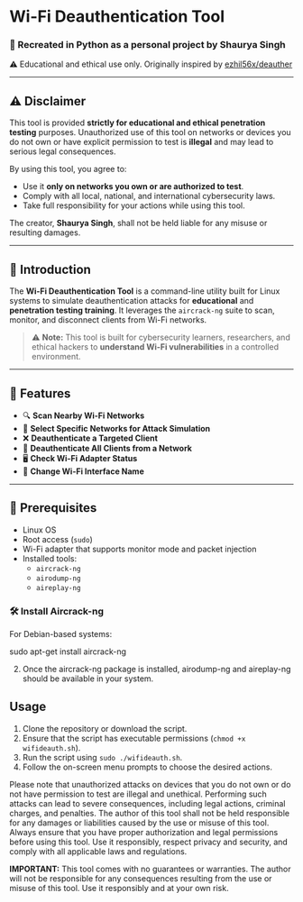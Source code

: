 # Wi-Fi Deauthentication Tool

### 🚀 Recreated in Python as a personal project by **Shaurya Singh**
⚠️ Educational and ethical use only. Originally inspired by [ezhil56x/deauther](https://github.com/ezhil56x/deauther)

---

## ⚠️ Disclaimer

This tool is provided **strictly for educational and ethical penetration testing** purposes. Unauthorized use of this tool on networks or devices you do not own or have explicit permission to test is **illegal** and may lead to serious legal consequences.

By using this tool, you agree to:

- Use it **only on networks you own or are authorized to test**.
- Comply with all local, national, and international cybersecurity laws.
- Take full responsibility for your actions while using this tool.

The creator, **Shaurya Singh**, shall not be held liable for any misuse or resulting damages.

---

## 📘 Introduction

The **Wi-Fi Deauthentication Tool** is a command-line utility built for Linux systems to simulate deauthentication attacks for **educational** and **penetration testing training**. It leverages the `aircrack-ng` suite to scan, monitor, and disconnect clients from Wi-Fi networks.

> ⚠️ **Note:** This tool is built for cybersecurity learners, researchers, and ethical hackers to **understand Wi-Fi vulnerabilities** in a controlled environment.

---

## 🧰 Features

- 🔍 **Scan Nearby Wi-Fi Networks**  
- 🎯 **Select Specific Networks for Attack Simulation**
- ❌ **Deauthenticate a Targeted Client**
- 🚫 **Deauthenticate All Clients from a Network**
- 🖥️ **Check Wi-Fi Adapter Status**
- 🔁 **Change Wi-Fi Interface Name**

---

## 🧱 Prerequisites

- Linux OS
- Root access (`sudo`)
- Wi-Fi adapter that supports monitor mode and packet injection
- Installed tools:
  - `aircrack-ng`
  - `airodump-ng`
  - `aireplay-ng`

### 🛠️ Install Aircrack-ng

For Debian-based systems:

sudo apt-get install aircrack-ng

2. Once the aircrack-ng package is installed, airodump-ng and aireplay-ng should be available in your system.

## Usage

1. Clone the repository or download the script.
2. Ensure that the script has executable permissions (`chmod +x wifideauth.sh`).
3. Run the script using `sudo ./wifideauth.sh`.
4. Follow the on-screen menu prompts to choose the desired actions.

Please note that unauthorized attacks on devices that you do not own or do not have permission to test are illegal and unethical. Performing such attacks can lead to severe consequences, including legal actions, criminal charges, and penalties. The author of this tool shall not be held responsible for any damages or liabilities caused by the use or misuse of this tool. Always ensure that you have proper authorization and legal permissions before using this tool. Use it responsibly, respect privacy and security, and comply with all applicable laws and regulations.

**IMPORTANT:** This tool comes with no guarantees or warranties. The author will not be responsible for any consequences resulting from the use or misuse of this tool. Use it responsibly and at your own risk.
